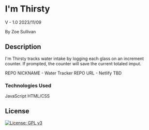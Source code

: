 # I'm Thirsty

V - 1.0
2023/11/09

By Zoe Sullivan

## Description

I'm Thirsty tracks water intake by logging each glass on an increment counter. If prompted, the counter will save the current totaled imput.

REPO NICKNAME - Water Tracker
REPO URL - Netlify TBD

### Technologies Used

JavaScript
HTML/CSS

## License

[![License: GPL v3](https://img.shields.io/badge/License-GPLv3-blue.svg)](https://www.gnu.org/licenses/gpl-3.0)
